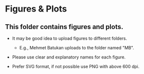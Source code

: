 # Figures & Plots

## This folder contains figures and plots.

* It may be good idea to upload figures to different folders.

    * E.g., Mehmet Batukan uploads to the folder named "MB".

* Please use clear and explanatory names for each figure. 

* Prefer SVG format, if not possible use PNG with above 600 dpi.
